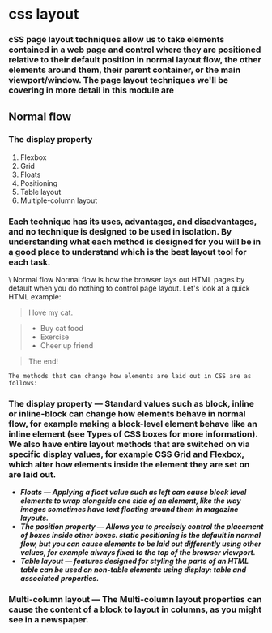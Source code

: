 # css layout

### cSS page layout techniques allow us to take elements contained in a web page and control where they are positioned relative to their default position in normal layout flow, the other elements around them, their parent container, or the main viewport/window.  The page layout techniques we'll be covering in more detail in this module are

## Normal flow
### The display property
1. Flexbox
2. Grid
3. Floats
4. Positioning
5. Table layout
6. Multiple-column layout
### Each technique has its uses, advantages, and disadvantages, and no technique is designed to be used in isolation. By understanding what each method is designed for you will be in a good place to understand which is the best layout tool for each task.

\\ Normal flow
Normal flow is how the browser lays out HTML pages by default when you do nothing to control page layout. Let's look at a quick HTML example:

> <p>I love my cat.</p>

> <ul>
 > <li>Buy cat food</li>
 > <li>Exercise</li>
 ><li>Cheer up friend</li>
> </ul>

> <p>The end!</p>

`The methods that can change how elements are laid out in CSS are as follows:`

### The display property — Standard values such as block, inline or inline-block can change how elements behave in normal flow, for example making a block-level element behave like an inline element (see Types of CSS boxes for more information). We also have entire layout methods that are switched on via specific display values, for example CSS Grid and Flexbox, which alter how elements inside the element they are set on are laid out.
 - ***Floats — Applying a float value such as left can cause block level elements to wrap alongside one side of an element, like the way images sometimes have text floating around them in magazine layouts.***
- ***The position property — Allows you to precisely control the placement of boxes inside other boxes. static positioning is the default in normal flow, but you can cause elements to be laid out differently using other values, for example always fixed to the top of the browser viewport.***
- ***Table layout — features designed for styling the parts of an HTML table can be used on non-table elements using display: table and associated properties.***
### Multi-column layout — The Multi-column layout properties can cause the content of a block to layout in columns, as you might see in a newspaper.


